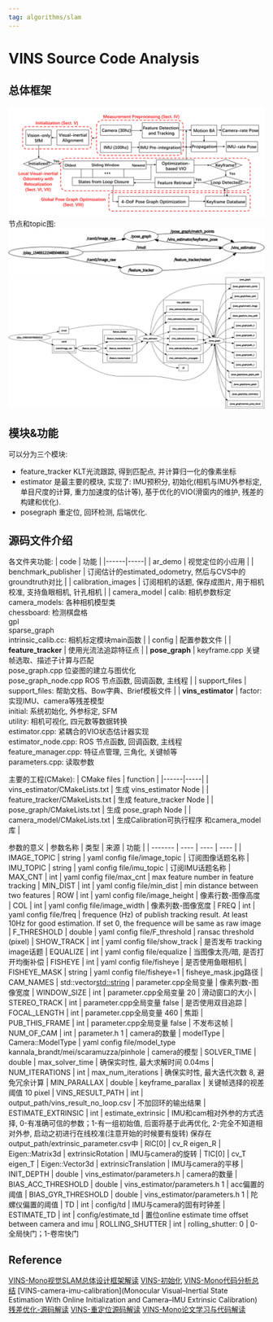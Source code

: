 ```yaml
---
tag: algorithms/slam
---
```

# VINS Source Code Analysis
## 总体框架
![vins framework](rc/vins_framework.png)
节点和topic图:
![vins node topic detail](rc/vins_nodes_topics0)
![vins node topic detail](rc/vins_nodes_topics)

## 模块&功能
可以分为三个模块:
* feature_tracker
    KLT光流跟踪, 得到匹配点, 并计算归一化的像素坐标
* estimator
    是最主要的模块, 实现了: IMU预积分, 初始化(相机与IMU外参标定, 单目尺度的计算, 重力加速度的估计等), 基于优化的VIO(滑窗内的维护, 残差的构建和优化).
* posegraph
    重定位, 回环检测, 后端优化.

## 源码文件介绍
各文件夹功能:
| code | 功能 |
|------|-----|
| ar_demo | 视觉定位的小应用 |
| benchmark_publisher | 订阅估计的estimated_odometry, 然后与CVS中的 groundtruth对比 |
| calibration_images | 订阅相机的话题, 保存成图片, 用于相机校准, 支持鱼眼相机, 针孔相机 |
| camera_model | calib: 相机参数标定 <br> camera_models: 各种相机模型类 <br> chessboard: 检测棋盘格 <br> gpl <br> sparse_graph <br> intrinsic_calib.cc: 相机标定模块main函数 |
| config | 配置参数文件 |
| __feature_tracker__ | 使用光流法追踪特征点 |
| __pose_graph__ | keyframe.cpp 关键帧选取、描述子计算与匹配 <br> pose_graph.cpp 位姿图的建立与图优化<br> pose_graph_node.cpp ROS 节点函数, 回调函数, 主线程 |
| support_files | support_files: 帮助文档、Bow字典、Brief模板文件 |
| __vins_estimator__ | factor: 实现IMU、camera等残差模型 <br> initial: 系统初始化, 外参标定, SFM <br> utility: 相机可视化, 四元数等数据转换 <br> estimator.cpp: 紧耦合的VIO状态估计器实现 <br> estimator_node.cpp: ROS 节点函数, 回调函数, 主线程 <br> feature_manager.cpp: 特征点管理, 三角化, 关键帧等 <br> parameters.cpp: 读取参数

主要的工程(CMake):
| CMake files | function |
|------|-----|
| vins_estimator/CMakeLists.txt | 生成 vins_estimator Node |
| feature_tracker/CMakeLists.txt | 生成 feature_tracker Node |
| pose_graph/CMakeLists.txt | 生成 pose_graph Node |
| camera_model/CMakeLists.txt | 生成Calibration可执行程序 和camera_model库 |

参数的意义
| 参数名称 | 类型 | 来源 | 功能 |
| ------- | ---- | ---- | ---- |
| IMAGE_TOPIC | string | yaml config file/image_topic | 订阅图像话题名称
| IMU_TOPIC | string | yaml config file/imu_topic | 订阅IMU话题名称
| MAX_CNT | int | yaml config file/max_cnt | max feature number in feature tracking
| MIN_DIST | int | yaml config file/min_dist | min distance between two features
| ROW | int | yaml config file/image_height | 像素行数-图像高度
| COL | int | yaml config file/image_width | 像素列数-图像宽度
| FREQ | int | yaml config file/freq | frequence (Hz) of publish tracking result. At least 10Hz for good estimation. If set 0, the frequence will be same as raw image
| F_THRESHOLD | double | yaml config file/F_threshold | ransac threshold (pixel)
| SHOW_TRACK | int | yaml config file/show_track | 是否发布 tracking image话题
| EQUALIZE | int | yaml config file/equalize | 当图像太亮/暗, 是否打开均衡补偿
| FISHEYE | int | yaml config file/fisheye | 是否使用鱼眼相机
| FISHEYE_MASK | string | yaml config file/fisheye=1 | fisheye_mask.jpg路径
| CAM_NAMES | std::vector<std::string> | parameter.cpp全局变量 | 像素列数-图像宽度
| WINDOW_SIZE | int | parameter.cpp全局变量 20 | 滑动窗口的大小
| STEREO_TRACK | int | parameter.cpp全局变量 false | 是否使用双目追踪
| FOCAL_LENGTH | int | parameter.cpp全局变量 460 | 焦距
| PUB_THIS_FRAME | int | parameter.cpp全局变量 false | 不发布这帧
| NUM_OF_CAM | int | parameter.h 1 | camera的数量
| modelType | Camera::ModelType | yaml config file/model_type kannala_brandt/mei/scaramuzza/pinhole | camera的模型
| SOLVER_TIME | double | max_solver_time | 确保实时性, 最大求解时间 0.04ms
| NUM_ITERATIONS | int | max_num_iterations | 确保实时性, 最大迭代次数 8, 避免冗余计算
| MIN_PARALLAX | double | keyframe_parallax | 关键帧选择的视差阈值 10 pixel
| VINS_RESULT_PATH | int | output_path/vins_result_no_loop.csv | 不加回环的输出结果
| ESTIMATE_EXTRINSIC | int | estimate_extrinsic | IMU和cam相对外参的方式选择, 0-有准确可信的参数；1-有一组初始值, 后面将基于此再优化, 2-完全不知道相对外参, 启动之初进行在线校准(注意开始的时候要有旋转) 保存在 output_path/extrinsic_parameter.csv中
| RIC[0] | cv_R eigen_R | Eigen::Matrix3d | extrinsicRotation | IMU与camera的旋转
| TIC[0] | cv_T eigen_T | Eigen::Vector3d | extrinsicTranslation | IMU与camera的平移
| INIT_DEPTH | double | vins_estimator/parameters.h | camera的数量
| BIAS_ACC_THRESHOLD | double | vins_estimator/parameters.h 1 | acc偏置的阈值
| BIAS_GYR_THRESHOLD | double | vins_estimator/parameters.h 1 | 陀螺仪偏置的阈值
| TD | int | config/td | IMU与camera的固有时钟差
| ESTIMATE_TD | int | config/estimate_td | 置位online estimate time offset between camera and imu
| ROLLING_SHUTTER | int | rolling_shutter: 0 | 0-全局快门；1-卷帘快门

## Reference
[VINS-Mono视觉SLAM总体设计框架解读](https://blog.csdn.net/csdnhuaong/article/details/87346814)
[VINS-初始化](https://zhehangt.github.io/2018/04/19/SLAM/VINS/VINSInitialiaztion/)
[VINS-Mono代码分析总结](https://www.zybuluo.com/Xiaobuyi/note/866099#31-%E7%9B%B8%E6%9C%BA%E4%B8%8Eimu%E4%B9%8B%E9%97%B4%E7%9A%84%E7%9B%B8%E5%AF%B9%E6%97%8B%E8%BD%AC)
[VINS-camera-imu-calibration](Monocular Visual–Inertial State Estimation With Online Initialization and Camera–IMU Extrinsic Calibration)
[残差优化-源码解读](https://zhuanlan.zhihu.com/p/61733458)
[VINS-重定位源码解读](https://blog.csdn.net/qq_41839222/article/details/87878550)
[VINS-Mono论文学习与代码解读](https://blog.csdn.net/qq_41839222/article/details/85793998)